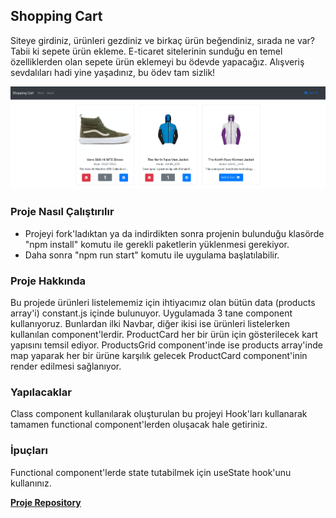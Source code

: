 ## Shopping Cart

Siteye girdiniz, ürünleri gezdiniz ve birkaç ürün beğendiniz, sırada ne var? Tabii ki sepete ürün ekleme. E-ticaret sitelerinin sunduğu en temel özelliklerden olan sepete ürün eklemeyi bu ödevde yapacağız. Alışveriş sevdalıları hadi yine yaşadınız, bu ödev tam sizlik!

![shopping-cart](https://raw.githubusercontent.com/Kodluyoruz/taskforce/react/react-js/shopping-cart/figures/shopping-cart.png)

### Proje Nasıl Çalıştırılır

- Projeyi fork'ladıktan ya da indirdikten sonra projenin bulunduğu klasörde "npm install" komutu ile gerekli paketlerin yüklenmesi gerekiyor.
- Daha sonra "npm run start" komutu ile uygulama başlatılabilir.

### Proje Hakkında

Bu projede ürünleri listelememiz için ihtiyacımız olan bütün data (products array'i) constant.js içinde bulunuyor. Uygulamada 3 tane component kullanıyoruz. Bunlardan ilki Navbar, diğer ikisi ise ürünleri listelerken kullanılan component'lerdir. ProductCard her bir ürün için gösterilecek kart yapısını temsil ediyor. ProductsGrid component'inde ise products array'inde map yaparak her bir ürüne karşılık gelecek ProductCard component'inin render edilmesi sağlanıyor.

### Yapılacaklar

Class component kullanılarak oluşturulan bu projeyi Hook'ları kullanarak tamamen functional component'lerden oluşacak hale getiriniz.

### İpuçları

Functional component'lerde state tutabilmek için useState hook'unu kullanınız.



**[Proje Repository](https://github.com/Kodluyoruz/shopping-cart)**

